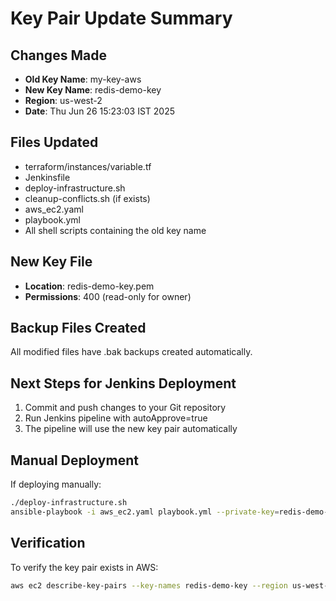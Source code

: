 # Key Pair Update Summary

## Changes Made
- **Old Key Name**: my-key-aws
- **New Key Name**: redis-demo-key
- **Region**: us-west-2
- **Date**: Thu Jun 26 15:23:03 IST 2025

## Files Updated
- terraform/instances/variable.tf
- Jenkinsfile
- deploy-infrastructure.sh
- cleanup-conflicts.sh (if exists)
- aws_ec2.yaml
- playbook.yml
- All shell scripts containing the old key name

## New Key File
- **Location**: redis-demo-key.pem
- **Permissions**: 400 (read-only for owner)

## Backup Files Created
All modified files have .bak backups created automatically.

## Next Steps for Jenkins Deployment
1. Commit and push changes to your Git repository
2. Run Jenkins pipeline with autoApprove=true
3. The pipeline will use the new key pair automatically

## Manual Deployment
If deploying manually:
```bash
./deploy-infrastructure.sh
ansible-playbook -i aws_ec2.yaml playbook.yml --private-key=redis-demo-key.pem
```

## Verification
To verify the key pair exists in AWS:
```bash
aws ec2 describe-key-pairs --key-names redis-demo-key --region us-west-2
```
